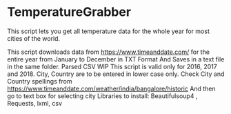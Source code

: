 # TemperatureGrabber
This script lets you get all temperature data for the whole year for most cities of the world. 

This script downloads data from https://www.timeanddate.com/
for the entire year from January to December in TXT Format
And Saves in a text file in the same folder. Parsed CSV WIP
This script is valid only for 2016, 2017 and 2018.
City, Country are to be entered in lower case only.
Check City and Country spellings from https://www.timeanddate.com/weather/india/bangalore/historic
And then go to text box for selecting city
Libraries to install: Beautifulsoup4 , Requests, lxml, csv
